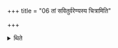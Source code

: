 +++
title = "06 तां सवितुर्वरेण्यस्य चित्रामिति"

+++

<details><summary>थिते</summary>

तां सवितुर्वरेण्यस्य चित्रामिति शमीमयीम् ६
</details>

